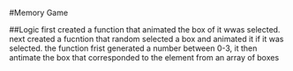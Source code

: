 #Memory Game

##Logic
first created a function that animated the box of it wwas selected.
next created a fucntion that random selected a box and animated it if it was selected. the function frist generated a number between 0-3, it then antimate the box that corresponded to the element from an array of boxes

